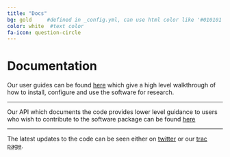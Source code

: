```yaml
---
title: "Docs"
bg: gold     #defined in _config.yml, can use html color like '#010101'
color: white  #text color
fa-icon: question-circle
---
```


# Documentation

Our user guides can be found [here](http://lsdtopotools.github.io/LSDTT_book/) which give a high level walkthrough of how to
install, configure and use the software for research.

****

Our API which documents the code provides lower level guidance to users who wish to contribute 
to the software package can be found [here](http://www.geos.ed.ac.uk/~s0675405/LSD_Docs/index.html)


****

The latest updates to the code can be seen either on [twitter](https://twitter.com/LSDTopoTools) or our
[trac page](https://sourced.ecdf.ed.ac.uk/projects/geos/LSD_devel/timeline).
